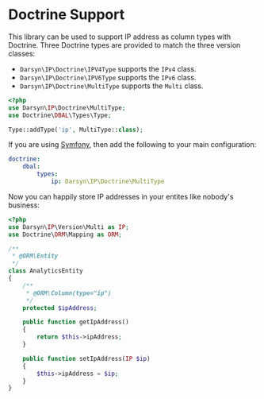 # Doctrine Support

This library can be used to support IP address as column types with Doctrine.
Three Doctrine types are provided to match the three version classes:

- `Darsyn\IP\Doctrine\IPV4Type` supports the `IPv4` class.
- `Darsyn\IP\Doctrine\IPV6Type` supports the `IPv6` class.
- `Darsyn\IP\Doctrine\MultiType` supports the `Multi` class.

```php
<?php
use Darsyn\IP\Doctrine\MultiType;
use Doctrine\DBAL\Types\Type;

Type::addType('ip', MultiType::class);
```

If you are using [Symfony](http://symfony.com), then add the following to your main configuration:

```yaml
doctrine:
    dbal:
        types:
            ip: Darsyn\IP\Doctrine\MultiType
```

Now you can happily store IP addresses in your entites like nobody's business:

```php
<?php
use Darsyn\IP\Version\Multi as IP;
use Doctrine\ORM\Mapping as ORM;

/**
 * @ORM\Entity
 */
class AnalyticsEntity
{
    /**
     * @ORM\Column(type="ip")
     */
    protected $ipAddress;

    public function getIpAddress()
    {
        return $this->ipAddress;
    }

    public function setIpAddress(IP $ip)
    {
        $this->ipAddress = $ip;
    }
}
```
